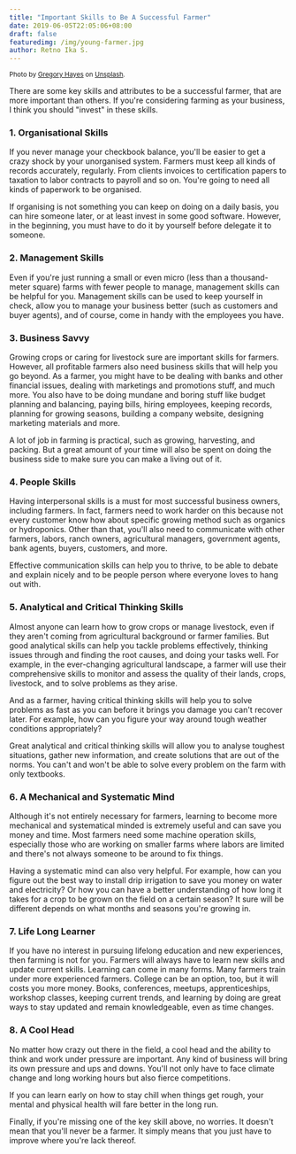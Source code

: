 ```yaml
---
title: "Important Skills to Be A Successful Farmer"
date: 2019-06-05T22:05:06+08:00
draft: false
featuredimg: /img/young-farmer.jpg
author: Retno Ika S.
---
```

<small class="text-center">Photo by <a href="https://unsplash.com/photos/QFmNQXLPbZc" target="_blank">Gregory Hayes</a> on <a href="https://unsplash.com">Unsplash</a>.</small>

There are some key skills and attributes to be a successful farmer, that are more important than others. If you're considering farming as your business, I think you should "invest" in these skills. 

### 1. Organisational Skills
If you never manage your checkbook balance, you'll be easier to get a crazy shock by your unorganised system. Farmers must keep all kinds of records accurately, regularly. From clients invoices to certification papers to taxation to labor contracts to payroll and so on. You're going to need all kinds of paperwork to be organised. 

If organising is not something you can keep on doing on a daily basis, you can hire someone later, or at least invest in some good software. However, in the beginning, you must have to do it by yourself before delegate it to someone. 

### 2. Management Skills
Even if you're just running a small or even micro (less than a thousand-meter square) farms with fewer people to manage, management skills can be helpful for you. Management skills can be used to keep yourself in check, allow you to manage your business better (such as customers and buyer agents), and of course, come in handy with the employees you have.

### 3. Business Savvy
Growing crops or caring for livestock sure are important skills for farmers. However, all profitable farmers also need business skills that will help you go beyond. As a farmer, you might have to be dealing with banks and other financial issues, dealing with marketings and promotions stuff, and much more. You also have to be doing mundane and boring stuff like budget planning and balancing, paying bills, hiring employees, keeping records, planning for growing seasons, building a company website, designing marketing materials and more. 

A lot of job in farming is practical, such as growing, harvesting, and packing. But a great amount of your time will also be spent on doing the business side to make sure you can make a living out of it.

### 4. People Skills
Having interpersonal skills is a must for most successful business owners, including farmers. In fact, farmers need to work harder on this because not every customer know how about specific growing method such as organics or hydroponics. Other than that, you'll also need to communicate with other farmers, labors, ranch owners, agricultural managers, government agents, bank agents, buyers, customers, and more. 

Effective communication skills can help you to thrive, to be able to debate and explain nicely and to be people person where everyone loves to hang out with.

### 5. Analytical and Critical Thinking Skills
Almost anyone can learn how to grow crops or manage livestock, even if they aren't coming from agricultural background or farmer families. But good analytical skills can help you tackle problems effectively, thinking issues through and finding the root causes, and doing your tasks well. For example, in the ever-changing agricultural landscape, a farmer will use their comprehensive skills to monitor and assess the quality of their lands, crops, livestock, and to solve problems as they arise. 

And as a farmer, having critical thinking skills will help you to solve problems as fast as you can before it brings you damage you can't recover later. For example, how can you figure your way around tough weather conditions appropriately? 

Great analytical and critical thinking skills will allow you to analyse toughest situations, gather new information, and create solutions that are out of the norms. You can't and won't be able to solve every problem on the farm with only textbooks.

### 6. A Mechanical and Systematic Mind
Although it's not entirely necessary for farmers, learning to become more mechanical and systematical minded is extremely useful and can save you money and time. Most farmers need some machine operation skills, especially those who are working on smaller farms where labors are limited and there's not always someone to be around to fix things.

Having a systematic mind can also very helpful. For example, how can you figure out the best way to install drip irrigation to save you money on water and electricity? Or how you can have a better understanding of how long it takes for a crop to be grown on the field on a certain season? It sure will be different depends on what months and seasons you're growing in. 

### 7. Life Long Learner
If you have no interest in pursuing lifelong education and new experiences, then farming is not for you. Farmers will always have to learn new skills and update current skills. Learning can come in many forms. Many farmers train under more experienced farmers. College can be an option, too, but it will costs you more money. Books, conferences, meetups, apprenticeships, workshop classes, keeping current trends, and learning by doing are great ways to stay updated and remain knowledgeable, even as time changes.

### 8. A Cool Head
No matter how crazy out there in the field, a cool head and the ability to think and work under pressure are important. Any kind of business will bring its own pressure and ups and downs. You'll not only have to face climate change and long working hours but also fierce competitions. 

If you can learn early on how to stay chill when things get rough, your mental and physical health will fare better in the long run.

Finally, if you're missing one of the key skill above, no worries. It doesn't mean that you'll never be a farmer. It simply means that you just have to improve where you're lack thereof. 



